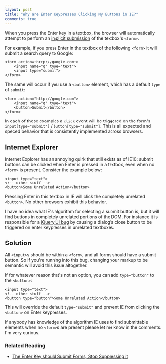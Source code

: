 ```yaml
---
layout: post
title: "Why are Enter Keypresses Clicking My Buttons in IE?"
comments: true
---
```


When you press the Enter key in a textbox, the browser will automatically attempt to perform an [implicit submission](http://www.whatwg.org/specs/web-apps/current-work/multipage/association-of-controls-and-forms.html#implicit-submission) of the textbox's `<form>`.

For example, if you press Enter in the textbox of the following `<form>` it will submit a search query to Google:

<pre class="language-markup"><code class="language-markup">&lt;form action="http://google.com"&gt;
    &lt;input name="q" type="text"&gt;
    &lt;input type="submit"&gt;
&lt;/form&gt;
</code></pre>

<!--more-->

The same will occur if you use a `<button>` element, which has a default `type` of `submit`:

<pre class="language-markup"><code class="language-markup">&lt;form action="http://google.com"&gt;
    &lt;input name="q" type="text"&gt;
    &lt;button&gt;Submit&lt;/button&gt;
&lt;/form&gt;
</code></pre>

In each of these examples a `click` event will be triggered on the form's `input[type="submit"]` / `button[type="submit"]`. This is all expected and speced behavior that is consistently implemented across browsers.

## Internet Explorer

Internet Explorer has an annoying quirk that still exists as of IE10: submit buttons can be clicked when Enter is pressed in a textbox, even when no `<form>` is present. Consider the example below:

<pre class="language-markup"><code class="language-markup">&lt;input type="text"&gt;
&lt;!-- other stuff --&gt;
&lt;button&gt;Some Unrelated Action&lt;/button&gt;
</code></pre>

Pressing Enter in this textbox in IE will click the completely unrelated `<button>`. No other browsers exhibit this behavior.

I have no idea what IE's algorithm for selecting a submit button is, but it will find buttons in completely unrelated portions of the DOM. For instance it is responsible for a [jQuery UI bug](http://bugs.jqueryui.com/ticket/9312) by causing a dialog's close button to be triggered on enter keypresses in unrelated textboxes.

## Solution

All `<input>`s should be within a `<form>`, and all forms should have a submit button. So if you're running into this bug, changing your markup to be semantic will avoid this issue altogether.

If for whatever reason that's not an option, you can add `type="button"` to the `<button>`:

<pre class="language-markup"><code class="language-markup">&lt;input type="text"&gt;
&lt;!-- other stuff --&gt;
&lt;button type="button"&gt;Some Unrelated Action&lt;/button&gt;
</code></pre>

This will override the default `type="submit"` and prevent IE from clicking the `<button>` on Enter keypresses.

If anybody has knowledge of the algorithm IE uses to find submittable elements when no `<form>`s are present please let me know in the comments. I'm very curious.

### Related Reading

* [The Enter Key should Submit Forms, Stop Suppressing it](/2013/01/01/enter-should-submit-forms-stop-messing-with-that/)
